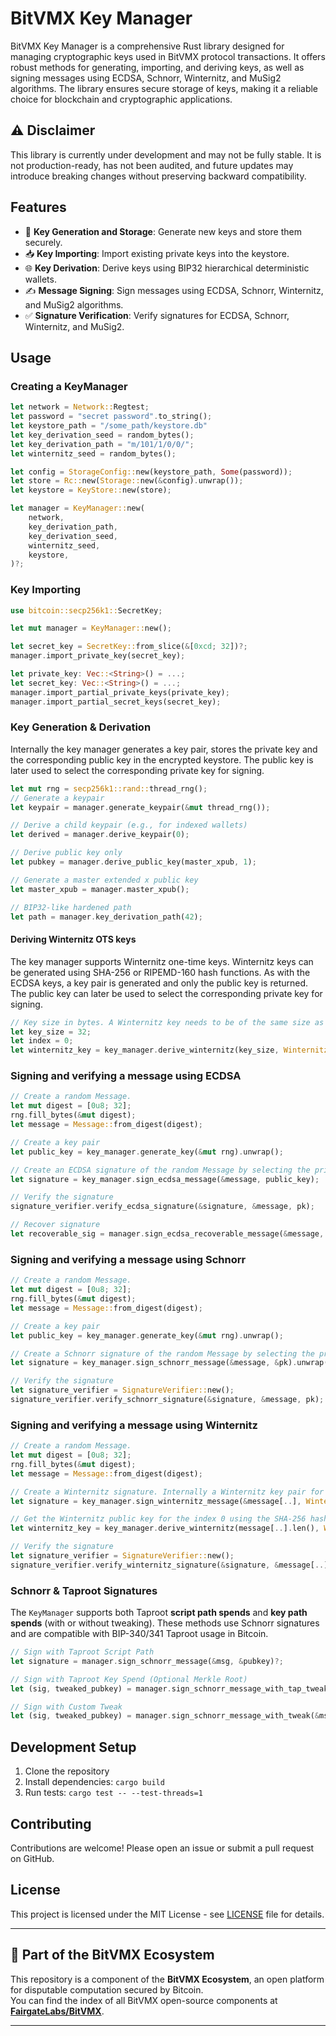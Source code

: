 # BitVMX Key Manager

BitVMX Key Manager is a comprehensive Rust library designed for managing cryptographic keys used in BitVMX protocol transactions. It offers robust methods for generating, importing, and deriving keys, as well as signing messages using ECDSA, Schnorr, Winternitz, and MuSig2 algorithms. The library ensures secure storage of keys, making it a reliable choice for blockchain and cryptographic applications.

## ⚠️ Disclaimer

This library is currently under development and may not be fully stable.
It is not production-ready, has not been audited, and future updates may introduce breaking changes without preserving backward compatibility.

## Features

- 🔑 **Key Generation and Storage**: Generate new keys and store them securely.
- 📥 **Key Importing**: Import existing private keys into the keystore.
- 🌐 **Key Derivation**: Derive keys using BIP32 hierarchical deterministic wallets.
- ✍️ **Message Signing**: Sign messages using ECDSA, Schnorr, Winternitz, and MuSig2 algorithms.
- ✅ **Signature Verification**: Verify signatures for ECDSA, Schnorr, Winternitz, and MuSig2.

## Usage

### Creating a KeyManager 

```rust
let network = Network::Regtest;
let password = "secret password".to_string();
let keystore_path = "/some_path/keystore.db"
let key_derivation_seed = random_bytes();
let key_derivation_path = "m/101/1/0/0/";
let winternitz_seed = random_bytes();

let config = StorageConfig::new(keystore_path, Some(password));
let store = Rc::new(Storage::new(&config).unwrap());
let keystore = KeyStore::new(store);

let manager = KeyManager::new(
    network, 
    key_derivation_path, 
    key_derivation_seed, 
    winternitz_seed, 
    keystore, 
)?;
```

### Key Importing

```rust
use bitcoin::secp256k1::SecretKey;

let mut manager = KeyManager::new();

let secret_key = SecretKey::from_slice(&[0xcd; 32])?;
manager.import_private_key(secret_key);

let private_key: Vec::<String>() = ...;
let secret_key: Vec::<String>() = ...;
manager.import_partial_private_keys(private_key);
manager.import_partial_secret_keys(secret_key);
```

### Key Generation & Derivation

Internally the key manager generates a key pair, stores the private key and the corresponding public key in the encrypted keystore. The public key is later used to select the corresponding private key for signing.

```rust
let mut rng = secp256k1::rand::thread_rng();
// Generate a keypair
let keypair = manager.generate_keypair(&mut thread_rng());

// Derive a child keypair (e.g., for indexed wallets)
let derived = manager.derive_keypair(0);

// Derive public key only
let pubkey = manager.derive_public_key(master_xpub, 1);

// Generate a master extended x public key
let master_xpub = manager.master_xpub();

// BIP32-like hardened path
let path = manager.key_derivation_path(42);
```

#### Deriving Winternitz OTS keys

The key manager supports Winternitz one-time keys. Winternitz keys can be generated using SHA-256 or RIPEMD-160 hash functions. As with the ECDSA keys, a key pair is generated and only the public key is returned. The public key can later be used to select the corresponding private key for signing.

```rust
// Key size in bytes. A Winternitz key needs to be of the same size as the message that will be signed with it.
let key_size = 32;
let index = 0; 
let winternitz_key = key_manager.derive_winternitz(key_size, WinternitzType::SHA256, index)?;
```

### Signing and verifying a message using ECDSA

```rust
// Create a random Message.
let mut digest = [0u8; 32];
rng.fill_bytes(&mut digest);
let message = Message::from_digest(digest);

// Create a key pair
let public_key = key_manager.generate_key(&mut rng).unwrap();

// Create an ECDSA signature of the random Message by selecting the private associated to the public key passed as parameter 
let signature = key_manager.sign_ecdsa_message(&message, public_key);

// Verify the signature
signature_verifier.verify_ecdsa_signature(&signature, &message, pk);

// Recover signature
let recoverable_sig = manager.sign_ecdsa_recoverable_message(&message, pk);
```

### Signing and verifying a message using Schnorr

```rust
// Create a random Message.
let mut digest = [0u8; 32];
rng.fill_bytes(&mut digest);
let message = Message::from_digest(digest);

// Create a key pair
let public_key = key_manager.generate_key(&mut rng).unwrap();

// Create a Schnorr signature of the random Message by selecting the private associated to the public key passed as parameter 
let signature = key_manager.sign_schnorr_message(&message, &pk).unwrap();

// Verify the signature
let signature_verifier = SignatureVerifier::new();
signature_verifier.verify_schnorr_signature(&signature, &message, pk);
```

### Signing and verifying a message using Winternitz

```rust
// Create a random Message.
let mut digest = [0u8; 32];
rng.fill_bytes(&mut digest);
let message = Message::from_digest(digest);

// Create a Winternitz signature. Internally a Winternitz key pair for the derivation index 0 is created using the SHA-256 hash function
let signature = key_manager.sign_winternitz_message(&message[..], WinternitzType::SHA256, 0).unwrap();

// Get the Winternitz public key for the index 0 using the SHA-256 hash function
let winternitz_key = key_manager.derive_winternitz(message[..].len(), WinternitzType::SHA256, 0).unwrap();

// Verify the signature
let signature_verifier = SignatureVerifier::new();
signature_verifier.verify_winternitz_signature(&signature, &message[..], &winternitz_key);
```

### Schnorr & Taproot Signatures

The `KeyManager` supports both Taproot **script path spends** and **key path spends** (with or without tweaking). These methods use Schnorr signatures and are compatible with BIP-340/341 Taproot usage in Bitcoin.

```rust
// Sign with Taproot Script Path
let signature = manager.sign_schnorr_message(&msg, &pubkey)?;

// Sign with Taproot Key Spend (Optional Merkle Root)
let (sig, tweaked_pubkey) = manager.sign_schnorr_message_with_tap_tweak(&msg, &pubkey, merkle_root)?;

// Sign with Custom Tweak
let (sig, tweaked_pubkey) = manager.sign_schnorr_message_with_tweak(&msg, &pubkey, &tweak)?;
```

## Development Setup

1. Clone the repository
2. Install dependencies: `cargo build`
3. Run tests: `cargo test -- --test-threads=1`

## Contributing

Contributions are welcome! Please open an issue or submit a pull request on GitHub.

## License

This project is licensed under the MIT License - see [LICENSE](LICENSE) file for details.

---

## 🧩 Part of the BitVMX Ecosystem

This repository is a component of the **BitVMX Ecosystem**, an open platform for disputable computation secured by Bitcoin.  
You can find the index of all BitVMX open-source components at [**FairgateLabs/BitVMX**](https://github.com/FairgateLabs/BitVMX).

---
